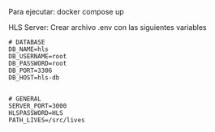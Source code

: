 Para ejecutar:
    docker compose up
    
HLS Server:
    Crear archivo .env con las siguientes variables

    # DATABASE
    DB_NAME=hls
    DB_USERNAME=root
    DB_PASSWORD=root
    DB_PORT=3306
    DB_HOST=hls-db


    # GENERAL
    SERVER_PORT=3000
    HLSPASSWORD=HLS
    PATH_LIVES=/src/lives
